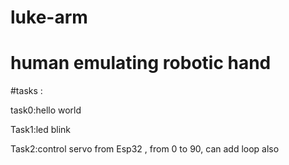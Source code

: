 # luke-arm
# human emulating robotic hand
#tasks :

task0:hello world 

Task1:led blink

Task2:control servo from Esp32 , from 0 to 90, can add loop also
